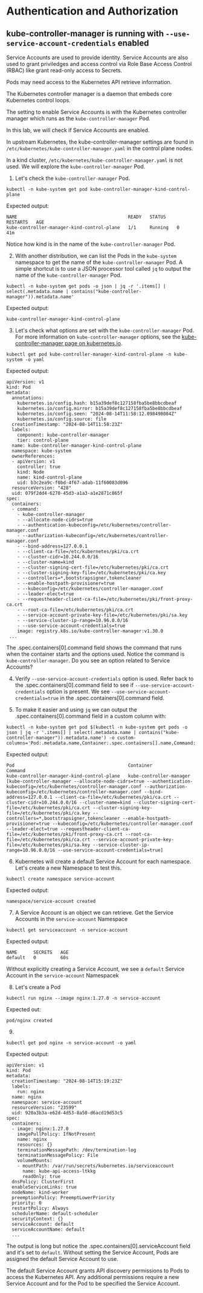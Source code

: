 # Authentication and Authorization 

## kube-controller-manager is running with `--use-service-account-credentials` enabled

Service Accounts are used to provide identity. 
Service Accounts are also used to grant priviledges and access control via Role Base Access Control (RBAC) like grant read-only access to Secrets.

Pods may need access to the Kubernetes API retrieve information.

The Kubernetes controller manager is a daemon that embeds core Kubernetes control loops.

The setting to enable Service Accounts is with the Kubernetes controller manager which runs as the `kube-controller-manager` Pod.

In this lab, we will check if Service Accounts are enabled.

In upstream Kubernetes, the kube-controller-manager settings are found in `/etc/kubernetes/kube-controller-manager.yaml` in the control plane nodes.

In a kind cluster, `/etc/kubernetes/kube-controller-manager.yaml` is not used. We will explore the `kube-controller-manager` Pod.

1. Let's check the `kube-controller-manager` Pod.

```shell
kubectl -n kube-system get pod kube-controller-manager-kind-control-plane 
```

Expected output:
```shell
NAME                                         READY   STATUS    RESTARTS   AGE
kube-controller-manager-kind-control-plane   1/1     Running   0          41m
```

Notice how kind is in the name of the `kube-controller-manager` Pod.

2. With another distribution, we can list the Pods in the `kube-system` namespace to get the name of the `kube-controller-manager` Pod. A simple shortcut is to use a JSON processor tool called `jq` to output the name of the `kube-controller-manager` Pod.

```shell
kubectl -n kube-system get pods -o json | jq -r '.items[] | select(.metadata.name | contains("kube-controller-manager")).metadata.name'
```

Expected output:
```shell
kube-controller-manager-kind-control-plane
```

3. Let's check what options are set with the `kube-controller-manager` Pod. For more information on `kube-controller-manager` options, see the [kube-controller-manager page on kubernetes.io](https://kubernetes.io/docs/reference/command-line-tools-reference/kube-controller-manager/).

```shell
kubectl get pod kube-controller-manager-kind-control-plane -n kube-system -o yaml
```

Expected output:
```shell
apiVersion: v1
kind: Pod
metadata:
  annotations:
    kubernetes.io/config.hash: b15a39def8c127158fba5be8bbcdbeaf
    kubernetes.io/config.mirror: b15a39def8c127158fba5be8bbcdbeaf
    kubernetes.io/config.seen: "2024-08-14T11:58:12.098498084Z"
    kubernetes.io/config.source: file
  creationTimestamp: "2024-08-14T11:58:23Z"
  labels:
    component: kube-controller-manager
    tier: control-plane
  name: kube-controller-manager-kind-control-plane
  namespace: kube-system
  ownerReferences:
  - apiVersion: v1
    controller: true
    kind: Node
    name: kind-control-plane
    uid: b3c2ea9c-f0bd-4f67-adab-11f60083d096
  resourceVersion: "428"
  uid: 079f2dd4-6270-45d3-a1a3-a1e2871c865f
spec:
  containers:
  - command:
    - kube-controller-manager
    - --allocate-node-cidrs=true
    - --authentication-kubeconfig=/etc/kubernetes/controller-manager.conf
    - --authorization-kubeconfig=/etc/kubernetes/controller-manager.conf
    - --bind-address=127.0.0.1
    - --client-ca-file=/etc/kubernetes/pki/ca.crt
    - --cluster-cidr=10.244.0.0/16
    - --cluster-name=kind
    - --cluster-signing-cert-file=/etc/kubernetes/pki/ca.crt
    - --cluster-signing-key-file=/etc/kubernetes/pki/ca.key
    - --controllers=*,bootstrapsigner,tokencleaner
    - --enable-hostpath-provisioner=true
    - --kubeconfig=/etc/kubernetes/controller-manager.conf
    - --leader-elect=true
    - --requestheader-client-ca-file=/etc/kubernetes/pki/front-proxy-ca.crt
    - --root-ca-file=/etc/kubernetes/pki/ca.crt
    - --service-account-private-key-file=/etc/kubernetes/pki/sa.key
    - --service-cluster-ip-range=10.96.0.0/16
    - --use-service-account-credentials=true
    image: registry.k8s.io/kube-controller-manager:v1.30.0
 ...
```

The .spec.containers[0].command field shows the command that runs when the container starts and the options used.
Notice the command is `kube-controller-manager`.
Do you see an option related to Service Accounts?

4. Verify `--use-service-account-credentials` option is used.
Refer back to the .spec.containers[0].command field to see if `--use-service-account-credentials` option is present.
We see `--use-service-account-credentials=true` in the .spec.containers[0].command field.

5. To make it easier and using `jq` we can output the .spec.containers[0].command field in a custom column with:

```shell
kubectl -n kube-system get pod $(kubectl -n kube-system get pods -o json | jq -r '.items[] | select(.metadata.name | contains("kube-controller-manager")).metadata.name') -o custom-columns='Pod:.metadata.name,Container:.spec.containers[].name,Command:.spec.containers[].command'
```

Expected output:
```shell
Pod                                          Container                 Command
kube-controller-manager-kind-control-plane   kube-controller-manager   [kube-controller-manager --allocate-node-cidrs=true --authentication-kubeconfig=/etc/kubernetes/controller-manager.conf --authorization-kubeconfig=/etc/kubernetes/controller-manager.conf --bind-address=127.0.0.1 --client-ca-file=/etc/kubernetes/pki/ca.crt --cluster-cidr=10.244.0.0/16 --cluster-name=kind --cluster-signing-cert-file=/etc/kubernetes/pki/ca.crt --cluster-signing-key-file=/etc/kubernetes/pki/ca.key --controllers=*,bootstrapsigner,tokencleaner --enable-hostpath-provisioner=true --kubeconfig=/etc/kubernetes/controller-manager.conf --leader-elect=true --requestheader-client-ca-file=/etc/kubernetes/pki/front-proxy-ca.crt --root-ca-file=/etc/kubernetes/pki/ca.crt --service-account-private-key-file=/etc/kubernetes/pki/sa.key --service-cluster-ip-range=10.96.0.0/16 --use-service-account-credentials=true]
```

6. Kubernetes will create a default Service Account for each namespace. Let's create a new Namespace to test this.

```shell
kubectl create namespace service-account
```

Expected output:
```shell
namespace/service-account created
```

7. A Service Account is an object we can retrieve. Get the Service Accounts in the `service-account` Namespace

```shell
kubectl get serviceaccount -n service-account
```

Expected output:
```shell
NAME      SECRETS   AGE
default   0         60s
```

Without explicitly creating a Service Account, we see a `default` Service Account in the `service-account` Namespacek

8. Let's create a Pod

```shell
kubectl run nginx --image nginx:1.27.0 -n service-account
```

Expected out:
```shell
pod/nginx created
```

9. 
```shell
kubectl get pod nginx -n service-account -o yaml
```

Expected output:
```shell
apiVersion: v1
kind: Pod
metadata:
  creationTimestamp: "2024-08-14T15:19:23Z"
  labels:
    run: nginx
  name: nginx
  namespace: service-account
  resourceVersion: "23599"
  uid: 920a3b3a-e62d-4d53-8a50-d6acd19d53c5
spec:
  containers:
  - image: nginx:1.27.0
    imagePullPolicy: IfNotPresent
    name: nginx
    resources: {}
    terminationMessagePath: /dev/termination-log
    terminationMessagePolicy: File
    volumeMounts:
    - mountPath: /var/run/secrets/kubernetes.io/serviceaccount
      name: kube-api-access-ltkkg
      readOnly: true
  dnsPolicy: ClusterFirst
  enableServiceLinks: true
  nodeName: kind-worker
  preemptionPolicy: PreemptLowerPriority
  priority: 0
  restartPolicy: Always
  schedulerName: default-scheduler
  securityContext: {}
  serviceAccount: default
  serviceAccountName: default
  ...
```

The output is long but notice the .spec.containers[0].serviceAccount field and it's set to `default`.
Without setting the Service Account, Pods are assigned the default Service Account to use.

The default Service Account grants API discovery permissions to Pods to access the Kubernetes API.
Any additional permissions require a new Service Account and for the Pod to be specified the Service Account.